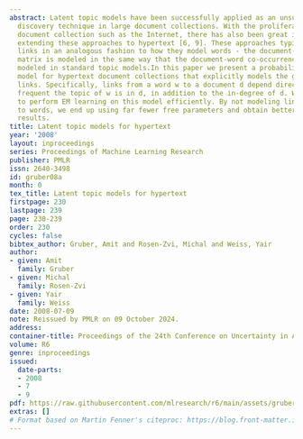 ```yaml
---
abstract: Latent topic models have been successfully applied as an unsupervised topic
  discovery technique in large document collections. With the proliferation of hypertext
  document collection such as the Internet, there has also been great interest in
  extending these approaches to hypertext [6, 9]. These approaches typically model
  links in an analogous fashion to how they model words - the document-link co-occurrence
  matrix is modeled in the same way that the document-word co-occurrence matrix is
  modeled in standard topic models.In this paper we present a probabilistic generative
  model for hypertext document collections that explicitly models the generation of
  links. Specifically, links from a word w to a document d depend directly on how
  frequent the topic of w is in d, in addition to the in-degree of d. We show how
  to perform EM learning on this model efficiently. By not modeling links as analogous
  to words, we end up using far fewer free parameters and obtain better link prediction
  results.
title: Latent topic models for hypertext
year: '2008'
layout: inproceedings
series: Proceedings of Machine Learning Research
publisher: PMLR
issn: 2640-3498
id: gruber08a
month: 0
tex_title: Latent topic models for hypertext
firstpage: 230
lastpage: 239
page: 230-239
order: 230
cycles: false
bibtex_author: Gruber, Amit and Rosen-Zvi, Michal and Weiss, Yair
author:
- given: Amit
  family: Gruber
- given: Michal
  family: Rosen-Zvi
- given: Yair
  family: Weiss
date: 2008-07-09
note: Reissued by PMLR on 09 October 2024.
address:
container-title: Proceedings of the 24th Conference on Uncertainty in Artificial Intelligence
volume: R6
genre: inproceedings
issued:
  date-parts:
  - 2008
  - 7
  - 9
pdf: https://raw.githubusercontent.com/mlresearch/r6/main/assets/gruber08a/gruber08a.pdf
extras: []
# Format based on Martin Fenner's citeproc: https://blog.front-matter.io/posts/citeproc-yaml-for-bibliographies/
---
```

